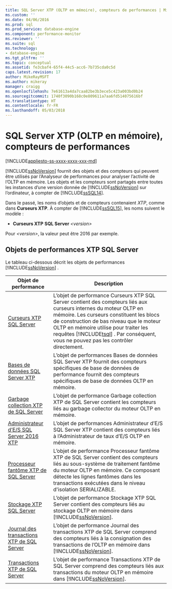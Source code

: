 ```yaml
---
title: SQL Server XTP (OLTP en mémoire), compteurs de performances | Microsoft Docs
ms.custom: ''
ms.date: 04/06/2016
ms.prod: sql
ms.prod_service: database-engine
ms.component: performance-monitor
ms.reviewer: ''
ms.suite: sql
ms.technology:
- database-engine
ms.tgt_pltfrm: ''
ms.topic: conceptual
ms.assetid: fe3cbaf4-65f4-44c5-acc6-7b735cda0c5d
caps.latest.revision: 17
author: MikeRayMSFT
ms.author: mikeray
manager: craigg
ms.openlocfilehash: 7e61613a4da7caa82be3b3ece5c423a003bd0b24
ms.sourcegitcommit: 1740f3090b168c0e809611a7aa6fd514075616bf
ms.translationtype: HT
ms.contentlocale: fr-FR
ms.lasthandoff: 05/03/2018
---
```

# <a name="sql-server-xtp-in-memory-oltp-performance-counters"></a>SQL Server XTP (OLTP en mémoire), compteurs de performances
[!INCLUDE[appliesto-ss-xxxx-xxxx-xxx-md](../../includes/appliesto-ss-xxxx-xxxx-xxx-md.md)]

  [!INCLUDE[ssNoVersion](../../includes/ssnoversion-md.md)] fournit des objets et des compteurs qui peuvent être utilisés par l’Analyseur de performances pour analyser l’activité de l’OLTP en mémoire. Les objets et les compteurs sont partagés entre toutes les instances d’une version donnée de [!INCLUDE[ssNoVersion](../../includes/ssnoversion-md.md)] sur l’ordinateur, à compter de [!INCLUDE[ssSQL14](../../includes/sssql14-md.md)].  
  
 Dans le passé, les noms d’objets et de compteurs contenaient *XTP*, comme dans **Curseurs XTP**. À compter de [!INCLUDE[ssSQL15](../../includes/sssql15-md.md)], les noms suivent le modèle :  
  
-   **Curseurs XTP** **SQL Server** *\<version>*  
  
 Pour *\<version>*, la valeur peut être 2016 par exemple.  
  
##  <a name="SQLServerPOs"></a> Objets de performances XTP SQL Server  
 Le tableau ci-dessous décrit les objets de performances [!INCLUDE[ssNoVersion](../../includes/ssnoversion-md.md)] .  
  
|Objet de performance|Description|  
|------------------------|-----------------|  
|[Curseurs XTP SQL Server](../../relational-databases/performance-monitor/sql-server-xtp-cursors.md)|L’objet de performance Curseurs XTP SQL Server contient des compteurs liés aux curseurs internes du moteur OLTP en mémoire. Les curseurs constituent les blocs de construction de bas niveau que le moteur OLTP en mémoire utilise pour traiter les requêtes [!INCLUDE[tsql](../../includes/tsql-md.md)] . Par conséquent, vous ne pouvez pas les contrôler directement.|  
|[Bases de données SQL Server XTP](../../relational-databases/performance-monitor/sql-server-xtp-databases.md)|L’objet de performances Bases de données SQL Server XTP fournit des compteurs spécifiques de base de données de performance fournit des compteurs spécifiques de base de données OLTP en mémoire.|  
|[Garbage collection XTP de SQL Server](../../relational-databases/performance-monitor/sql-server-xtp-garbage-collection.md)|L’objet de performance Garbage collection XTP de SQL Server contient les compteurs liés au garbage collector du moteur OLTP en mémoire.|  
|[Administrateur d’E/S SQL Server 2016 XTP](../../relational-databases/performance-monitor/sql-server-xtp-io-governor.md)|L’objet de performances Administrateur d’E/S SQL Server XTP contient des compteurs liés à l’Administrateur de taux d’E/S OLTP en mémoire.|
|[Processeur fantôme XTP de SQL Server](../../relational-databases/performance-monitor/sql-server-xtp-phantom-processor.md)|L’objet de performance Processeur fantôme XTP de SQL Server contient des compteurs liés au sous-système de traitement fantôme du moteur OLTP en mémoire. Ce composant détecte les lignes fantômes dans les transactions exécutées dans le niveau d'isolation SERIALIZABLE.|  
|[Stockage XTP SQL Server](../../relational-databases/performance-monitor/sql-server-xtp-storage.md)|L’objet de performance Stockage XTP SQL Server contient des compteurs liés au stockage OLTP en mémoire dans [!INCLUDE[ssNoVersion](../../includes/ssnoversion-md.md)].|  
|[Journal des transactions XTP de SQL Server](../../relational-databases/performance-monitor/sql-server-xtp-transaction-log.md)|L’objet de performance Journal des transactions XTP de SQL Server comprend des compteurs liés à la consignation des transactions de l’OLTP en mémoire dans [!INCLUDE[ssNoVersion](../../includes/ssnoversion-md.md)].|  
|[Transactions XTP de SQL Server](../../relational-databases/performance-monitor/sql-server-xtp-transactions.md)|L’objet de performance Transactions XTP de SQL Server comprend des compteurs liés aux transactions du moteur OLTP en mémoire dans [!INCLUDE[ssNoVersion](../../includes/ssnoversion-md.md)].|  
  
  
